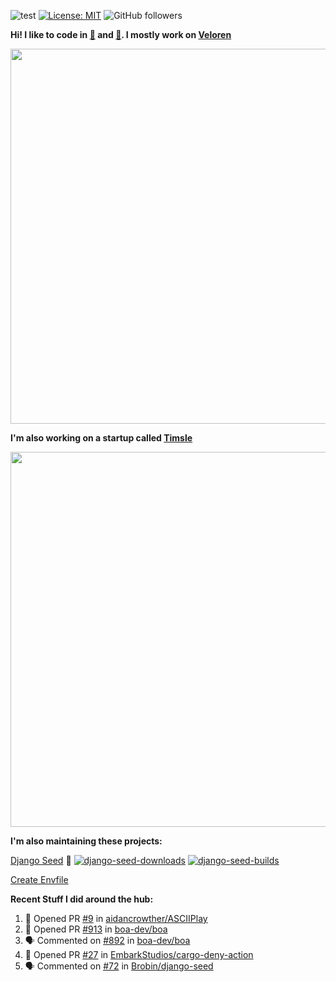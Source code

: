 ![test](https://hits.seeyoufarm.com/api/count/incr/badge.svg?url=https://github.com/AngelOnFira)
[![License: MIT](https://img.shields.io/badge/License-MIT-yellow.svg)](https://opensource.org/licenses/MIT)
![GitHub followers](https://img.shields.io/github/followers/angelonfira?style=social)

**Hi! I like to code in [:crab:](https://www.rust-lang.org/) and [:snake:](https://www.python.org/). I mostly work on [Veloren](https://veloren.net)**

<p align="center">
  <img width="600" src="https://media.discordapp.net/attachments/444005079410802699/730566298073038949/rsz_5f0656b6aa176.png">
</p>

**I'm also working on a startup called [Timsle](https://timsle.com)**

<p align="center">
  <img width="600" src="https://media.discordapp.net/attachments/444005079410802699/730566842674053130/rsz_5f0657242abb4.png">
</p>

**I'm also maintaining these projects:**

[Django Seed](https://github.com/Brobin/django-seed)
:seedling:
[![django-seed-downloads](https://pepy.tech/badge/django-seed)](https://pepy.tech/project/django-seed)
[![django-seed-builds](https://github.com/Brobin/django-seed/workflows/Test/badge.svg)](https://github.com/Brobin/django-seed)

[Create Envfile](https://github.com/SpicyPizza/create-envfile)

**Recent Stuff I did around the hub:**

<!--START_SECTION:activity-->
1. 💪 Opened PR [#9](https://github.com/aidancrowther/ASCIIPlay/pull/9) in [aidancrowther/ASCIIPlay](https://github.com/aidancrowther/ASCIIPlay)
2. 💪 Opened PR [#913](https://github.com/boa-dev/boa/pull/913) in [boa-dev/boa](https://github.com/boa-dev/boa)
3. 🗣 Commented on [#892](https://github.com/boa-dev/boa/issues/892) in [boa-dev/boa](https://github.com/boa-dev/boa)
4. 💪 Opened PR [#27](https://github.com/EmbarkStudios/cargo-deny-action/pull/27) in [EmbarkStudios/cargo-deny-action](https://github.com/EmbarkStudios/cargo-deny-action)
5. 🗣 Commented on [#72](https://github.com/Brobin/django-seed/issues/72) in [Brobin/django-seed](https://github.com/Brobin/django-seed)
<!--END_SECTION:activity-->
